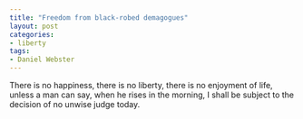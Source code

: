 ```yaml
---
title: "Freedom from black-robed demagogues"
layout: post
categories:
- liberty
tags:
- Daniel Webster
---
```


There is no happiness, there is no liberty, there is no enjoyment of life, unless a man can say, when he rises in the morning, I shall be subject to the decision of no unwise judge today.